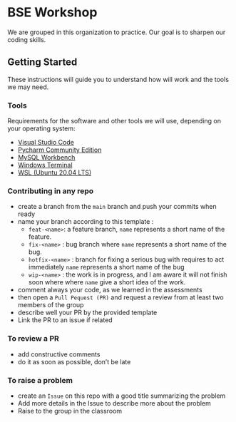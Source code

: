 # BSE Workshop 

We are grouped in this organization to practice. Our goal is to sharpen our coding skills.

## Getting Started

These instructions will guide you to understand how will work and the tools we may need.

### Tools

Requirements for the software and other tools we will use, depending on your operating system: 
- [Visual Studio Code](https://code.visualstudio.com/Download)
- [Pycharm Community Edition](https://www.jetbrains.com/pycharm/download/)
- [MySQL Workbench](https://www.example.com)
- [Windows Terminal](https://apps.microsoft.com/store/detail/windows-terminal/9N0DX20HK701?hl=en-us&gl=us)
- [WSL (Ubuntu 20.04 LTS)](https://apps.microsoft.com/store/detail/ubuntu-20045-lts/9MTTCL66CPXJ?hl=en-us&gl=us)

### Contributing in any repo
- create a branch from the `main` branch and push your commits when ready
- name your branch according to this template :
  - `feat-<name>`: a feature branch, `name` represents a short name of the feature. 
  - `fix-<name>` : bug branch where `name` represents a short name of the bug.
  - `hotfix-<name>` : branch for fixing a serious bug with requires to act immediately `name` represents a short name of the bug
  - `wip-<name>` : the work is in progress, and I am aware it will not finish soon where where `name` give a short idea of the work.
- comment always your code, as we learned in the assessments
- then open a `Pull Pequest (PR)` and request a review from at least two members of the group
- describe well your PR by the provided template
- Link the PR to an issue if related

### To review a PR
- add constructive comments
- do it as soon as possible, don’t be late

### To raise a problem
- create an `Issue` on this repo with a good title summarizing the problem
- Add more details in the Issue to describe more about the problem
- Raise to the group in the classroom

